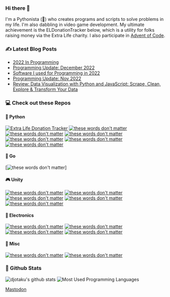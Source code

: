 ### Hi there 👋

<!--
**djotaku/djotaku** is a ✨ _special_ ✨ repository because its `README.md` (this file) appears on your GitHub profile.

Here are some ideas to get you started:

- 🔭 I’m currently working on ...
- 🌱 I’m currently learning ...
- 👯 I’m looking to collaborate on ...
- 🤔 I’m looking for help with ...
- 💬 Ask me about ...
- 📫 How to reach me: ...
- 😄 Pronouns: ...
- ⚡ Fun fact: ...
-->

I'm a Pythonista (🐍) who creates programs and scripts to solve problems in my life. I'm also dabbling in video game development. My ultimate achievement is the ELDonationTracker below, which is a utility for folks raising money via the Extra Life charity. I also participate in [Advent of Code](https://www.adventofcode.com).

### ✍ Latest Blog Posts

<!-- BLOG-POST-LIST:START -->
- [2022 In Programming](https://www.ericsbinaryworld.com/2023/02/16/2022-in-programming/)
- [Programming Update: December 2022](https://www.ericsbinaryworld.com/2023/01/12/programming-update-december-2022/)
- [Software I used for Programming in 2022](https://www.ericsbinaryworld.com/2022/12/22/software-i-used-for-programming-in-2022/)
- [Programming Update: Nov 2022](https://www.ericsbinaryworld.com/2022/11/30/programming-update-nov-2022/)
- [Review: Data Visualization with Python and JavaScript: Scrape, Clean, Explore &amp; Transform Your Data](https://www.ericsbinaryworld.com/2022/11/10/review-data-visualization-with-python-and-javascript-scrape-clean-explore-transform-your-data/)
<!-- BLOG-POST-LIST:END --> 


### 💻 Check out these Repos

#### 🐍 Python

[![Extra Life Donation Tracker](https://github-readme-stats.vercel.app/api/pin/?username=djotaku&repo=ELDonationTracker&theme=dark)](http://djotaku.github.io/ELDonationTracker/)
[![these words don't matter](https://github-readme-stats.vercel.app/api/pin/?username=djotaku&repo=Snap-in-Time&theme=dark)](https://github.com/djotaku/Snap-in-Time)
[![these words don't matter](https://github-readme-stats.vercel.app/api/pin/?username=djotaku&repo=Civilization_VI_Play_By_Cloud_Webhook_with_FastAPI&theme=dark)](https://github.com/djotaku/Civilization_VI_Play_By_Cloud_Webhook_with_FastAPI)
[![these words don't matter](https://github-readme-stats.vercel.app/api/pin/?username=djotaku&repo=amortization&theme=dark)](https://github.com/djotaku/amortization)
[![these words don't matter](https://github-readme-stats.vercel.app/api/pin/?username=djotaku&repo=starwarsspoilergenerator&theme=dark)](https://github.com/djotaku/starwarsspoilergenerator)
[![these words don't matter](https://github-readme-stats.vercel.app/api/pin/?username=djotaku&repo=photo_stats&theme=dark)](https://github.com/djotaku/photo_stats)
[![these words don't matter](https://github-readme-stats.vercel.app/api/pin/?username=djotaku&repo=raspi_garage_alert&theme=dark)](https://github.com/djotaku/raspi_garage_alert)

#### 🐹 Go
[![these words don't matter](https://github-readme-stats.vercel.app/api/pin/?username=djotaku&repo=dreamhost_dns_go&theme=dark)]

#### 🎮 Unity

[![these words don't matter](https://github-readme-stats.vercel.app/api/pin/?username=djotaku&repo=Eric-s-Comet-Competition&theme=dark)](https://github.com/djotaku/Eric-s-Comet-Competition)
[![these words don't matter](https://github-readme-stats.vercel.app/api/pin/?username=djotaku&repo=RealTimeStrategy_2&theme=dark)](https://github.com/djotaku/RealTimeStrategy_2)
[![these words don't matter](https://github-readme-stats.vercel.app/api/pin/?username=djotaku&repo=Tilevania&theme=dark)](https://github.com/djotaku/Tilevania)
[![these words don't matter](https://github-readme-stats.vercel.app/api/pin/?username=djotaku&repo=Glitch-Garden&theme=dark)](https://github.com/djotaku/Glitch-Garden)
[![these words don't matter](https://github-readme-stats.vercel.app/api/pin/?username=djotaku&repo=laserdefender&theme=dark)](https://github.com/djotaku/laserdefender)

#### 🔌 Electronics
[![these words don't matter](https://github-readme-stats.vercel.app/api/pin/?username=djotaku&repo=qtpy_streamdeck&theme=dark)](https://github.com/djotaku/qtpy_streamdeck)
[![these words don't matter](https://github-readme-stats.vercel.app/api/pin/?username=djotaku&repo=scratch_qtpy_circuitpython_piano&theme=dark)](https://github.com/djotaku/scratch_qtpy_circuitpython_piano)
[![these words don't matter](https://github-readme-stats.vercel.app/api/pin/?username=djotaku&repo=BBQThermostat&theme=dark)](https://github.com/djotaku/BBQThermostat)
[![these words don't matter](https://github-readme-stats.vercel.app/api/pin/?username=djotaku&repo=CircuitPythonSmokerThermoStat&theme=dark)](https://github.com/djotaku/CircuitPythonSmokerThermoStat)

#### 🚀 Misc

[![these words don't matter](https://github-readme-stats.vercel.app/api/pin/?username=djotaku&repo=adventofcode&theme=dark)](https://github.com/djotaku/adventofcode)
[![these words don't matter](https://github-readme-stats.vercel.app/api/pin/?username=djotaku&repo=Atmel-Web-Server&theme=dark)](https://github.com/djotaku/Atmel-Web-Server)

### 🎲 Github Stats

![djotaku's github stats](https://github-readme-stats.vercel.app/api?username=djotaku&show_icons=true&theme=dark)
![Most Used Programming Languages](https://github-readme-stats.vercel.app/api/top-langs/?username=djotaku&theme=dark&langs_count=3)

<a rel="me" href="https://mastodon.social/@djotaku">Mastodon</a>
